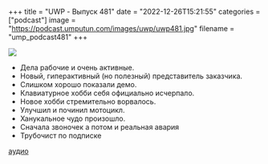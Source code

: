 +++
title = "UWP - Выпуск 481"
date = "2022-12-26T15:21:55"
categories = ["podcast"]
image = "https://podcast.umputun.com/images/uwp/uwp481.jpg"
filename = "ump_podcast481"
+++

![](https://podcast.umputun.com/images/uwp/uwp481.jpg)

- Дела рабочие и очень активные.
- Новый, гиперактивный (но полезный) представитель заказчика.
- Слишком хорошо показали демо.
- Клавиатурное хобби себя официально исчерпало.
- Новое хобби стремительно ворвалось.
- Улучшил и починил мотоцикл. 
- Ханукальное чудо произошло.
- Сначала звоночек а потом и реальная авария
- Трубочист по подписке

[аудио](https://podcast.umputun.com/media/ump_podcast481.mp3)
<audio src="https://podcast.umputun.com/media/ump_podcast481.mp3" preload="none"></audio>
